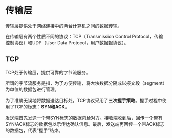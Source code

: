 # 传输层 #
传输层提供处于网络连接中的两台计算机之间的数据传输。

在传输层有两个性质不同的协议：TCP（Transmission Control Protocol，传输控制协议）和UDP（User Data Protocol，用户数据报协议）。

## TCP ##
TCP处于传输层，提供可靠的字节流服务。

所谓的字节流服务是指，为了方便传输，将大块数据分隔成以报文段（segment）为单位的数据包进行管理。

为了准确无误地将数据送达目标处，TCP协议采用了**三次握手策略**。握手过程中使用了TCP的标志：**SYN和ACK**。

发送端首先发送一个带SYN标志的数据包给对方。接收端收到后，回传一个带有SYN/ACK标志的数据包以示传达确认信息。最后，发送端再回传一个带ACK标志的数据包，代表“握手”结束。